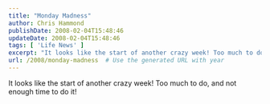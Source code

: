 ```yaml
---
title: "Monday Madness"
author: Chris Hammond
publishDate: 2008-02-04T15:48:46
updateDate: 2008-02-04T15:48:46
tags: [ 'Life News' ]
excerpt: "It looks like the start of another crazy week! Too much to do, and not enough time to do it! "
url: /2008/monday-madness  # Use the generated URL with year
---
```

<p>It looks like the start of another crazy week! Too much to do, and not enough time to do it!</p>
